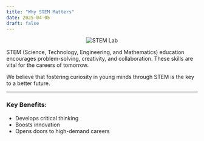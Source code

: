 ```yaml
---
title: "Why STEM Matters"
date: 2025-04-05
draft: false
---
```


<center>
  <img src="/images/stem-lab.png" title="STEM Lab" style="max-width: 100%; height: auto;">
</center>

STEM (Science, Technology, Engineering, and Mathematics) education encourages problem-solving, creativity, and collaboration. These skills are vital for the careers of tomorrow.

We believe that fostering curiosity in young minds through STEM is the key to a better future.

---

### Key Benefits:
- Develops critical thinking
- Boosts innovation
- Opens doors to high-demand careers
